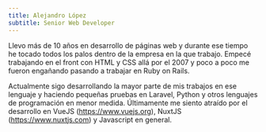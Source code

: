 ```yaml
---
title: Alejandro López
subtitle: Senior Web Developer
---
```


Llevo más de 10 años en desarrollo de páginas web y durante ese tiempo he tocado todos los palos dentro de la empresa en la que trabajo. Empecé trabajando en el front con HTML y CSS allá por el 2007 y poco a poco me fueron engañando pasando a trabajar en Ruby on Rails.

Actualmente sigo desarrollando la mayor parte de mis trabajos en ese lenguaje y haciendo pequeñas pruebas en Laravel, Python y otros lenguajes de programación en menor medida. Últimamente me siento atraído por el desarrollo en VueJS (https://www.vuejs.org), NuxtJS (https://www.nuxtjs.com) y Javascript en general.